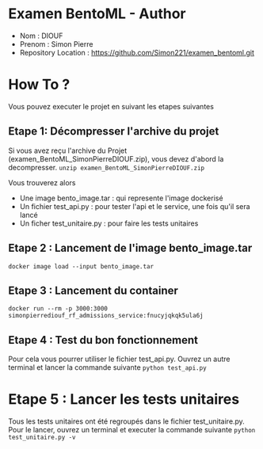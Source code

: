 # Examen BentoML - Author

* Nom : DIOUF
* Prenom : Simon Pierre 
* Repository Location : https://github.com/Simon221/examen_bentoml.git


# How To ?
Vous pouvez executer le projet en suivant les etapes suivantes

## Etape 1: Décompresser l'archive du projet
Si vous avez reçu l'archive du Projet (examen_BentoML_SimonPierreDIOUF.zip), vous devez d'abord la decompresser.
``` unzip examen_BentoML_SimonPierreDIOUF.zip ```

Vous trouverez alors
- Une image bento_image.tar : qui represente l'image dockerisé
- Un fichier test_api.py : pour tester l'api et le service, une fois qu'il sera lancé
- Un ficher test_unitaire.py : pour faire les tests unitaires

## Etape 2 : Lancement de l'image bento_image.tar
``` docker image load --input bento_image.tar ```

## Etape 3 : Lancement du container 
``` docker run --rm -p 3000:3000 simonpierrediouf_rf_admissions_service:fnucyjqkqk5ula6j ```

## Etape 4 : Test du bon fonctionnement 
Pour cela vous pourrer utiliser le fichier test_api.py.
Ouvrez un autre terminal et lancer la commande suivante
``` python test_api.py ```

# Etape 5 : Lancer les tests unitaires
Tous les tests unitaires ont été regroupés dans le fichier test_unitaire.py.
Pour le lancer, ouvrez un terminal et executer la commande suivante
``` python test_unitaire.py -v ```

